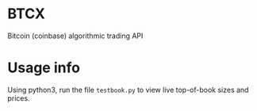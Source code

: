 # BTCX
Bitcoin (coinbase) algorithmic trading API

# Usage info
Using python3, run the file `testbook.py` to view live top-of-book sizes and prices.

